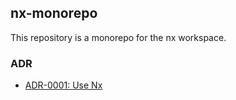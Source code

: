 ## nx-monorepo

This repository is a monorepo for the nx workspace.

### ADR

- [ADR-0001: Use Nx](./docs/adr/0001-init.md)
